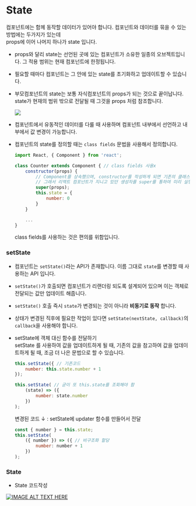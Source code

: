 
State
=================================================================

컴포넌트에는 함께 동작할 데이터가 있어야 합니다. 컴포넌트와 데이터를 묶을 수 있는 방법에는 두가지가 있는데  
props에 이어 나머지 하나가 state 입니다.  
  
- props와 달리 state는 선언된 곳에 있는 컴포넌트가 소유한 일종의 오브젝트입니다. 그 적용 범위는 현재 컴포넌트에 한정됩니다.
- 필요할 때마다 컴포넌트는 그 안에 있는 state를 초기화하고 업데이트할 수 있습니다.
- 부모컴포넌트의 state는 보통 자식컴포넌트의 props가 되는 것으로 끝이납니다. state가 현재의 범위 밖으로 전달될 때 그것을 props      처럼 참조합니다.  
  
  <img src="https://cms-assets.tutsplus.com/uploads/users/1795/posts/29541/image/Stateful-vs-Stateless-Component-Tutorial-Component-with-state.jpg">  
    
- 컴포넌트에서 유동적인 데이터를 다룰 때 사용하며 컴포넌트 내부에서 선언하고 내부에서 값 변경이 가능합니다.
- 컴포넌트의 state를 정의할 때는 `class fields` 문법을 사용해서 정의합니다.
    ```javascript
    import React, { Component } from 'react';

    class Counter extends Component { // class fields 사용x
        constructor(props) { 
            // Component를 상속했으며, constructor를 작성하게 되면 기존의 클래스 생성자를 덮어쓰게 됩니다.
            // 그래서 리액트 컴포넌트가 지니고 있던 생성자를 super를 통하여 미리 실행하고, 그 다음에 작업(state 설정)을 해줍니다.
            super(props);
            this.state = {
                number: 0
            }
        }

        ...
    }
    ```
    class fields를 사용하는 것은 편의를 위함입니다.


### setState
- 컴포넌트는 `setState()`라는 API가 존재합니다. 이름 그대로 `state`를 변경할 때 사용하는 API 입니다.
- `setState()`가 호출되면 컴포넌트가 리랜더링 되도록 설계되어 있으며 이는 객체로 전달되는 값만 업데이트 해줍니다.
- `setState()` 호출 즉시 `state`가 변경되는 것이 아니라 **비동기로 동작** 합니다. 
- 상태가 변경된 직후에 필요한 작업이 있다면 `setState(nextState, callback)`의 `callback`을 사용해야 합니다.

- setState에 객체 대신 함수를 전달하기  
    setState 를 사용하여 값을 업데이트하게 될 때, 기존의 값을 참고하여 값을 업데이트하게 될 때, 조금 더 나은 문법으로 할 수 있습니다.
    ```javascript
    this.setState({ // 기존코드
        number: this.state.number + 1
    });

    this.setState( // 굳이 또 this.state를 조회해야 함
        (state) => ({
            number: state.number
        })
    );
    ```

    변경된 코드 ↓ : setState에 updater 함수를 만들어서 전달 
    ```javascript
    const { number } = this.state;
    this.setState(
        ({ number }) => ({ // 비구조화 할당
            number: number + 1
        })
    );
    ```

### State
- State 코드작성

[![IMAGE ALT TEXT HERE](http://img.youtube.com/vi/fISs08P6eMc/0.jpg)](https://www.youtube.com/watch?v=mYEZh6TV10M&index=9&list=PL9FpF_z-xR_E4rxYMMZx5cOpwaiwCzWUH)